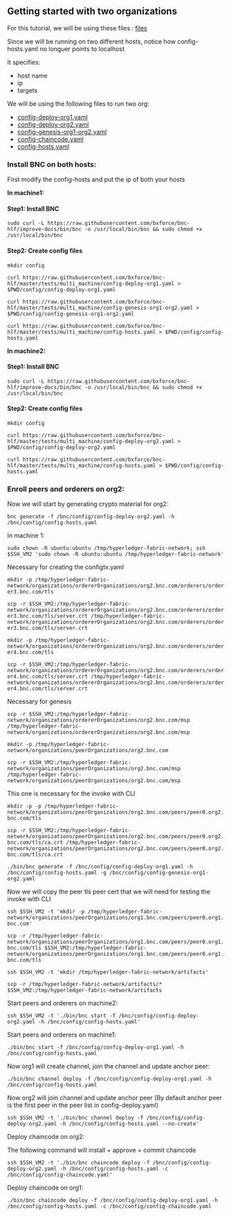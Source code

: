 ## Getting started with two organizations

For this tutorial, we will be using these files : [files](https://github.com/bxforce/bnc-hlf/tree/master/tests/multi_machine)

Since we will be running on two different hosts, notice how config-hosts.yaml no longuer points to localhost

It specifies:
* host name
* ip
* targets

We will be using the following files to run two org:
* [config-deploy-org1.yaml](https://github.com/bxforce/bnc-hlf/tree/master/tests/multi_machine/config-deploy-org1.yaml)
* [config-deploy-org2.yaml](https://github.com/bxforce/bnc-hlf/tree/master/tests/multi_machine/config-deploy-org2.yaml)
* [config-genesis-org1-org2.yaml](https://github.com/bxforce/bnc-hlf/tree/master/tests/multi_machine/config-genesis-org1-org2.yaml)
* [config-chaincode.yaml](https://github.com/bxforce/bnc-hlf/tree/master/tests/multi_machine/config-chaincode.yaml)
* [config-hosts.yaml](https://github.com/bxforce/bnc-hlf/tree/master/tests/multi_machine/config-hosts.yaml)         


### Install BNC on both hosts:
First modify the config-hosts and put the ip of both your hosts

**In machine1:**

#### Step1: Install BNC

````aidl
sudo curl -L https://raw.githubusercontent.com/bxforce/bnc-hlf/improve-docs/bin/bnc -o /usr/local/bin/bnc && sudo chmod +x /usr/local/bin/bnc
````

#### Step2: Create config files

````aidl
mkdir config
````

````aidl
curl https://raw.githubusercontent.com/bxforce/bnc-hlf/master/tests/multi_machine/config-deploy-org1.yaml > $PWD/config/config-deploy-org1.yaml
````

````aidl
curl https://raw.githubusercontent.com/bxforce/bnc-hlf/master/tests/multi_machine/config-genesis-org1-org2.yaml > $PWD/config/config-genesis-org1-org2.yaml
````

````aidl
curl https://raw.githubusercontent.com/bxforce/bnc-hlf/master/tests/multi_machine/config-hosts.yaml > $PWD/config/config-hosts.yaml
````


**In machine2:**

#### Step1: Install BNC

````aidl
sudo curl -L https://raw.githubusercontent.com/bxforce/bnc-hlf/improve-docs/bin/bnc -o /usr/local/bin/bnc && sudo chmod +x /usr/local/bin/bnc
````

#### Step2: Create config files

````aidl
mkdir config
````

````aidl
curl https://raw.githubusercontent.com/bxforce/bnc-hlf/master/tests/multi_machine/config-deploy-org2.yaml > $PWD/config/config-deploy-org2.yaml
````

````aidl
curl https://raw.githubusercontent.com/bxforce/bnc-hlf/master/tests/multi_machine/config-hosts.yaml > $PWD/config/config-hosts.yaml
````
### Enroll peers and orderers on org2:


Now we will start by generating crypto material for org2:

`bnc generate -f /bnc/config/config-deploy-org2.yaml -h /bnc/config/config-hosts.yaml`

In machine 1:

`sudo chown -R ubuntu:ubuntu /tmp/hyperledger-fabric-network; ssh $SSH_VM2 'sudo chown -R ubuntu:ubuntu /tmp/hyperledger-fabric-network'`

Necessary for creating the configtx.yaml

`mkdir -p /tmp/hyperledger-fabric-network/organizations/ordererOrganizations/org2.bnc.com/orderers/orderer3.bnc.com/tls`

`scp -r $SSH_VM2:/tmp/hyperledger-fabric-network/organizations/ordererOrganizations/org2.bnc.com/orderers/orderer3.bnc.com/tls/server.crt /tmp/hyperledger-fabric-network/organizations/ordererOrganizations/org2.bnc.com/orderers/orderer3.bnc.com/tls/server.crt`

`mkdir -p /tmp/hyperledger-fabric-network/organizations/ordererOrganizations/org2.bnc.com/orderers/orderer4.bnc.com/tls`
  
`scp -r $SSH_VM2:/tmp/hyperledger-fabric-network/organizations/ordererOrganizations/org2.bnc.com/orderers/orderer4.bnc.com/tls/server.crt /tmp/hyperledger-fabric-network/organizations/ordererOrganizations/org2.bnc.com/orderers/orderer4.bnc.com/tls/server.crt`

Necessary for genesis

`scp -r $SSH_VM2:/tmp/hyperledger-fabric-network/organizations/ordererOrganizations/org2.bnc.com/msp /tmp/hyperledger-fabric-network/organizations/ordererOrganizations/org2.bnc.com/msp`

`mkdir -p /tmp/hyperledger-fabric-network/organizations/peerOrganizations/org2.bnc.com`
  
`scp -r $SSH_VM2:/tmp/hyperledger-fabric-network/organizations/peerOrganizations/org2.bnc.com/msp /tmp/hyperledger-fabric-network/organizations/peerOrganizations/org2.bnc.com/msp`

This one is necessary for the invoke with CLI
  
`mkdir -p -p /tmp/hyperledger-fabric-network/organizations/peerOrganizations/org2.bnc.com/peers/peer0.org2.bnc.com/tls`

`scp -r $SSH_VM2:/tmp/hyperledger-fabric-network/organizations/peerOrganizations/org2.bnc.com/peers/peer0.org2.bnc.com/tls/ca.crt /tmp/hyperledger-fabric-network/organizations/peerOrganizations/org2.bnc.com/peers/peer0.org2.bnc.com/tls/ca.crt`

`./bin/bnc generate -f /bnc/config/config-deploy-org1.yaml -h /bnc/config/config-hosts.yaml -g /bnc/config/config-genesis-org1-org2.yaml`

Now we will copy the peer tls peer cert that we will need for testing the invoke with CLI

`ssh $SSH_VM2 -t 'mkdir -p /tmp/hyperledger-fabric-network/organizations/peerOrganizations/org1.bnc.com/peers/peer0.org1.bnc.com'`

`scp -r /tmp/hyperledger-fabric-network/organizations/peerOrganizations/org1.bnc.com/peers/peer0.org1.bnc.com/tls $SSH_VM2:/tmp/hyperledger-fabric-network/organizations/peerOrganizations/org1.bnc.com/peers/peer0.org1.bnc.com/tls`

`ssh $SSH_VM2 -t 'mkdir /tmp/hyperledger-fabric-network/artifacts'`

`scp -r /tmp/hyperledger-fabric-network/artifacts/* $SSH_VM2:/tmp/hyperledger-fabric-network/artifacts`

Start peers and orderers on machine2:

`ssh $SSH_VM2 -t './bin/bnc start -f /bnc/config/config-deploy-org2.yaml -h /bnc/config/config-hosts.yaml'`

Start peers and orderers on machine1:

`./bin/bnc start -f /bnc/config/config-deploy-org1.yaml -h /bnc/config/config-hosts.yaml`

Now org1 will create channel, join the channel and update anchor peer:

`./bin/bnc channel deploy -f /bnc/config/config-deploy-org1.yaml -h /bnc/config/config-hosts.yaml`

Now org2 will join channel and update anchor peer (By default anchor peer is the first peer in the peer list in config-deploy.yaml)

`ssh $SSH_VM2 -t './bin/bnc channel deploy -f /bnc/config/config-deploy-org2.yaml -h /bnc/config/config-hosts.yaml --no-create'`

Deploy chaincode on org2:

The following command will install + approve + commit chaincode

`ssh $SSH_VM2 -t './bin/bnc chaincode deploy -f /bnc/config/config-deploy-org2.yaml -h /bnc/config/config-hosts.yaml -c /bnc/config/config-chaincode.yaml'`

Deploy chaincode on org1:

`./bin/bnc chaincode deploy -f /bnc/config/config-deploy-org1.yaml -h /bnc/config/config-hosts.yaml -c /bnc/config/config-chaincode.yaml`